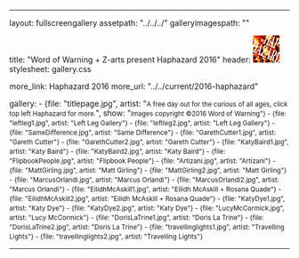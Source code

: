 ---

layout: fullscreengallery
assetpath: "../../../"
galleryimagespath: ""

title: "Word of Warning + Z-arts present Haphazard 2016"
header: <img src="logo.png">
stylesheet: gallery.css

more_link: Haphazard 2016
more_url: "../../current/2016-haphazard"

gallery:
    -   {file: "titlepage.jpg", artist: "<small>A free day out for the curious of all ages, click top left Haphazard for more.</small>", show: "<small>Images copyright &copy;2016 Word of Warning"}
    -   {file: "leftleg1.jpg", artist: "Left Leg Gallery"}
    -   {file: "leftleg2.jpg", artist: "Left Leg Gallery"}
    -   {file: "SameDifference.jpg", artist: "Same Difference"}
    -   {file: "GarethCutter1.jpg", artist: "Gareth Cutter"}
    -   {file: "GarethCutter2.jpg", artist: "Gareth Cutter"}
    -   {file: "KatyBaird1.jpg", artist: "Katy Baird"}
    -   {file: "KatyBaird2.jpg", artist: "Katy Baird"}
    -   {file: "FlipbookPeople.jpg", artist: "Flipbook People"}
    -   {file: "Artizani.jpg", artist: "Artizani"}
    -   {file: "MattGirling.jpg", artist: "Matt Girling"}
    -   {file: "MattGirling2.jpg", artist: "Matt Girling"}
    -   {file: "MarcusOrlandi.jpg", artist: "Marcus Orlandi"}
    -   {file: "MarcusOrlandi2.jpg", artist: "Marcus Orlandi"}
    -   {file: "EilidhMcAskill1.jpg", artist: "Eilidh McAskill + Rosana Quade"}
    -   {file: "EilidhMcAskill2.jpg", artist: "Eilidh McAskill + Rosana Quade"}
    -   {file: "KatyDye1.jpg", artist: "Katy Dye"}
    -   {file: "KatyDye2.jpg", artist: "Katy Dye"}
    -   {file: "LucyMcCormick.jpg", artist: "Lucy McCormick"}
    -   {file: "DorisLaTrine1.jpg", artist: "Doris La Trine"}
    -   {file: "DorisLaTrine2.jpg", artist: "Doris La Trine"}
    -   {file: "travellinglights1.jpg", artist: "Travelling Lights"}
    -   {file: "travellinglights2.jpg", artist: "Travelling Lights"} 
 
---